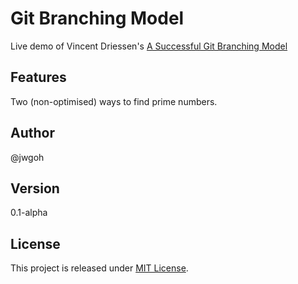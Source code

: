 # Git Branching Model

Live demo of Vincent Driessen's [A Successful Git Branching Model](http://nvie.com/posts/a-successful-git-branching-model/)

## Features

Two (non-optimised) ways to find prime numbers.

## Author

@jwgoh

## Version

0.1-alpha

## License

This project is released under [MIT License](http://www.opensource.org/licenses/MIT).

